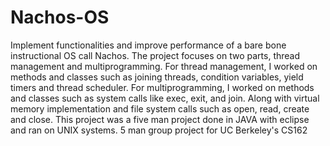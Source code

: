 # Nachos-OS
Implement functionalities and improve performance of a bare bone instructional OS call Nachos. The project focuses on two parts, thread management and multiprogramming. For thread management, I worked on methods and classes such as joining threads, condition variables, yield timers and thread scheduler. For multiprogramming, I worked on methods and classes such as system calls like exec, exit, and join. Along with virtual memory implementation and file system calls such as open, read, create and close. This project was a five man project done in JAVA with eclipse and ran on UNIX systems.
5 man group project for UC Berkeley's CS162
